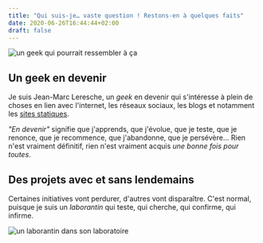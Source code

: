 ```yaml
---
title: "Qui suis-je… vaste question ! Restons-en à quelques faits"
date: 2020-06-26T16:44:44+02:00
draft: false
---
```

![un geek qui pourrait ressembler à ça](https://cdn.pixabay.com/photo/2018/01/18/23/02/laptop-3091427__340.jpg)

## Un geek en devenir
Je suis Jean-Marc Leresche, un *geek* en devenir qui s'intéresse à plein de choses en lien avec l'internet, les réseaux sociaux, les blogs et notamment les [sites statiques](/perspectives/).

*"En devenir"* signifie que j'apprends, que j'évolue, que je teste, que je renonce, que je recommence, que j'abandonne, que je persévère... Rien n'est vraiment définitif, rien n'est vraiment acquis *une bonne fois pour toutes*.

## Des projets avec et sans lendemains
Certaines initiatives vont perdurer, d'autres vont disparaître. C'est normal, puisque je suis un *laborantin* qui teste, qui cherche, qui confirme, qui infirme.

![un laborantin dans son laboratoire](https://cdn.pixabay.com/photo/2013/11/28/10/02/man-219928_960_720.jpg)
